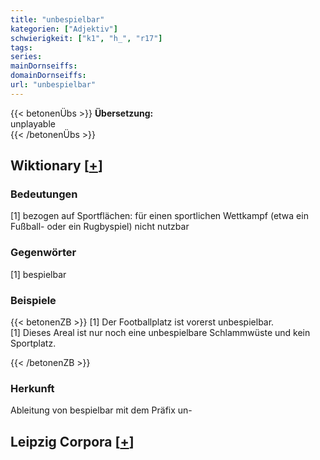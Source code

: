 ```yaml
---
title: "unbespielbar"
kategorien: ["Adjektiv"]
schwierigkeit: ["k1", "h_", "r17"]
tags:
series:
mainDornseiffs:
domainDornseiffs:
url: "unbespielbar"
---
```


{{< betonenÜbs >}}
**Übersetzung:**  
unplayable  
{{< /betonenÜbs >}}

## Wiktionary [[+](https://de.wiktionary.org/wiki/unbespielbar)]

### Bedeutungen
[1] bezogen auf Sportflächen: für einen sportlichen Wettkampf (etwa ein Fußball- oder ein Rugbyspiel) nicht nutzbar  

### Gegenwörter
[1] bespielbar  

### Beispiele
{{< betonenZB >}}
[1] Der Footballplatz ist vorerst unbespielbar.  
[1] Dieses Areal ist nur noch eine unbespielbare Schlammwüste und kein Sportplatz.  

{{< /betonenZB >}}
### Herkunft
Ableitung von bespielbar mit dem Präfix un-  


## Leipzig Corpora [[+](https://corpora.uni-leipzig.de/en/res?word=unbespielbar&corpusId=deu_newscrawl-public_2018)]


